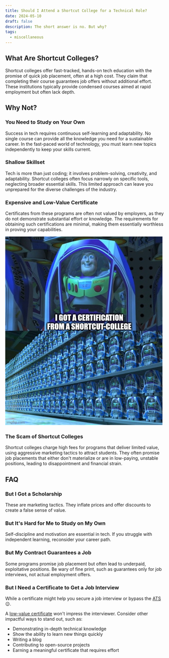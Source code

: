 ```yaml
---
title: Should I Attend a Shortcut College for a Technical Role?
date: 2024-05-10
draft: false 
description: The short answer is no. But why?
tags:
  - miscellaneous
---
```


## What Are Shortcut Colleges?
Shortcut colleges offer fast-tracked, hands-on tech education with the promise of quick job placement, often at a high cost.
They claim that completing their course guarantees job offers without additional effort. These institutions typically provide condensed courses aimed at rapid employment but often lack depth.

## Why Not?
### You Need to Study on Your Own
Success in tech requires continuous self-learning and adaptability. No single course can provide all the knowledge you need for a sustainable career.
In the fast-paced world of technology, you must learn new topics independently to keep your skills current.

### Shallow Skillset
Tech is more than just coding; it involves problem-solving, creativity, and adaptability.
Shortcut colleges often focus narrowly on specific tools, neglecting broader essential skills.
This limited approach can leave you unprepared for the diverse challenges of the industry.

### Expensive and Low-Value Certificate
Certificates from these programs are often not valued by employers, as they do not demonstrate substantial effort or knowledge.
The requirements for obtaining such certifications are minimal, making them essentially worthless in proving your capabilities.

![Buzz Lightyear Clones](img/buzz_lightyear_clones_i_got_certification_from_shortcut_college.jpg)

### The Scam of Shortcut Colleges
Shortcut colleges charge high fees for programs that deliver limited value, using aggressive marketing tactics to attract students.
They often promise job placements that either don't materialize or are in low-paying, unstable positions, leading to disappointment and financial strain.

## FAQ
### But I Got a Scholarship
These are marketing tactics.
They inflate prices and offer discounts to create a false sense of value.

### But It's Hard for Me to Study on My Own
Self-discipline and motivation are essential in tech.
If you struggle with independent learning, reconsider your career path.

### But My Contract Guarantees a Job
Some programs promise job placement but often lead to underpaid, exploitative positions.
Be wary of fine print, such as guarantees only for job interviews, not actual employment offers.

### But I Need a Certificate to Get a Job Interview
While a certificate might help you secure a job interview or bypass the [ATS](https://en.m.wikipedia.org/wiki/Applicant_tracking_system) 😉.

A [low-value certificate](#expensive-and-low-value-certificate) won't impress the interviewer.
Consider other impactful ways to stand out, such as:

- Demonstrating in-depth technical knowledge
- Show the ability to learn new things quickly
- Writing a blog
- Contributing to open-source projects
- Earning a meaningful certificate that requires effort
